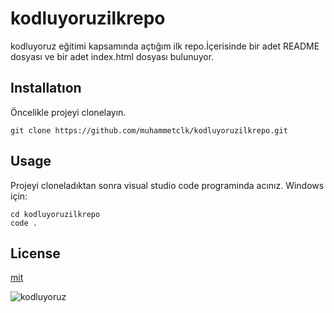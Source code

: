 # kodluyoruzilkrepo
kodluyoruz eğitimi kapsamında açtığım ilk repo.İçerisinde bir adet 
README dosyası ve bir adet index.html dosyası bulunuyor.
## Installatıon
Öncelikle projeyi clonelayın.
```
git clone https://github.com/muhammetclk/kodluyoruzilkrepo.git
```
## Usage
Projeyi cloneladıktan sonra visual studio code programinda acınız.
Windows için:
```
cd kodluyoruzilkrepo
code .
```
## License
[mit](https://opensource.org/licenses/MIT)

![kodluyoruz](https://lh3.googleusercontent.com/proxy/BWV-_YGqPEEwdIZ6aJv3qesjHrns-qGzwCAQbePaGoJ15-gmuKI8NWZLJNrVjaWS4AawzEM9Xkcmabaz9K1qoDKaoh9NfcyXiKte6uw98dSQr8i5e4nId3ylaELe_jXwaY5gNUT2to3B8aXV0pYc_a5AiVgNOt5mALc83rxpKIGES8suyy_IIU6Ycli025_MZA)